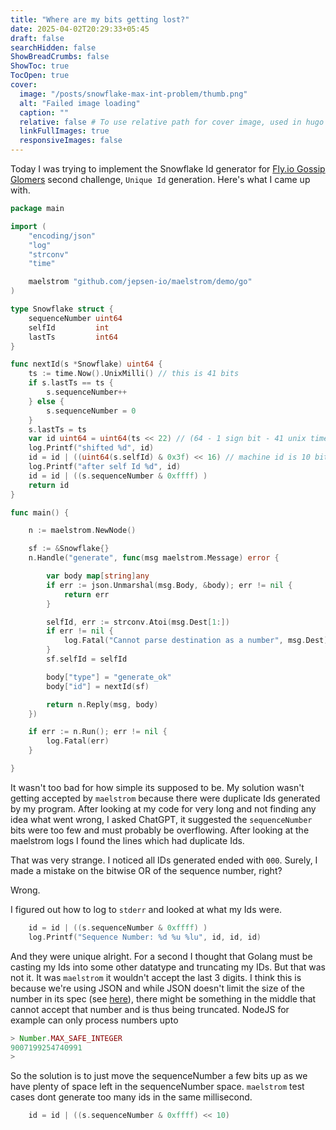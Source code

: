 ```yaml
---
title: "Where are my bits getting lost?"
date: 2025-04-02T20:29:33+05:45
draft: false
searchHidden: false
ShowBreadCrumbs: false
ShowToc: true
TocOpen: true
cover:
  image: "/posts/snowflake-max-int-problem/thumb.png"
  alt: "Failed image loading"
  caption: ""
  relative: false # To use relative path for cover image, used in hugo Page-bundles
  linkFullImages: true
  responsiveImages: false
---
```


Today I was trying to implement the Snowflake Id generator for [Fly.io Gossip Glomers](https://fly.io/dist-sys/) second challenge, `Unique Id` generation.
Here's what I came up with.

```go
package main

import (
	"encoding/json"
	"log"
	"strconv"
	"time"

	maelstrom "github.com/jepsen-io/maelstrom/demo/go"
)

type Snowflake struct {
	sequenceNumber uint64
	selfId         int
	lastTs         int64
}

func nextId(s *Snowflake) uint64 {
	ts := time.Now().UnixMilli() // this is 41 bits
	if s.lastTs == ts {
		s.sequenceNumber++
	} else {
		s.sequenceNumber = 0
	}
	s.lastTs = ts
	var id uint64 = uint64(ts << 22) // (64 - 1 sign bit - 41 unix timestamp bits)
	log.Printf("shifted %d", id)
	id = id | ((uint64(s.selfId) & 0x3f) << 16) // machine id is 10 bits
	log.Printf("after self Id %d", id)
	id = id | ((s.sequenceNumber & 0xffff) )
	return id
}

func main() {

	n := maelstrom.NewNode()

	sf := &Snowflake{}
	n.Handle("generate", func(msg maelstrom.Message) error {

		var body map[string]any
		if err := json.Unmarshal(msg.Body, &body); err != nil {
			return err
		}

		selfId, err := strconv.Atoi(msg.Dest[1:])
		if err != nil {
			log.Fatal("Cannot parse destination as a number", msg.Dest)
		}
		sf.selfId = selfId

		body["type"] = "generate_ok"
		body["id"] = nextId(sf)

		return n.Reply(msg, body)
	})

	if err := n.Run(); err != nil {
		log.Fatal(err)
	}

}

```

It wasn't too bad for how simple its supposed to be. My solution wasn't getting accepted by `maelstrom` because there were duplicate Ids generated by my program. After looking at my code for very long and not finding any idea what went wrong, I asked ChatGPT, it suggested the `sequenceNumber` bits were too few and must probably be overflowing. After looking at the maelstrom logs I found the lines which had duplicate Ids.

That was very strange. I noticed all IDs generated ended with `000`. Surely, I made a mistake on the bitwise OR of the sequence number, right?

Wrong.

I figured out how to log to `stderr` and looked at what my Ids were.

```go
	id = id | ((s.sequenceNumber & 0xffff) )
	log.Printf("Sequence Number: %d %u %lu", id, id, id)
```

And they were unique alright. For a second I thought that Golang must be casting my Ids into some other datatype and truncating my IDs. But that was not it. It was `maelstrom` it wouldn't accept the last 3 digits. I think this is because we're using JSON and while JSON doesn't limit the size of the number in its spec (see [here](https://stackoverflow.com/questions/13502398/json-integers-limit-on-size)), there might be something in the middle that cannot accept that number and is thus being truncated. NodeJS for example can only process numbers upto

```js
> Number.MAX_SAFE_INTEGER
9007199254740991
>
```

So the solution is to just move the sequenceNumber a few bits up as we have plenty of space left in the sequenceNumber space. `maelstrom` test cases dont generate too many ids in the same millisecond.

```go
	id = id | ((s.sequenceNumber & 0xffff) << 10)
```
